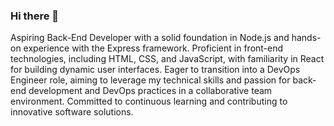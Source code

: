 ### Hi there 👋

<!--
**amirotheyn/amirotheyn** is a ✨ _special_ ✨ repository because its `README.md` (this file) appears on your GitHub profile.

Here are some ideas to get you started:

- 🔭 I’m currently working on ...
- 🌱 I’m currently learning ...
- 👯 I’m looking to collaborate on ...
- 🤔 I’m looking for help with ...
- 💬 Ask me about ...
- 📫 How to reach me: ...
- 😄 Pronouns: ...
- ⚡ Fun fact: ...
-->

Aspiring Back-End Developer with a solid foundation in Node.js and hands-on experience with the Express framework. Proficient in front-end technologies, including HTML, CSS, and JavaScript, with familiarity in React for building dynamic user interfaces. Eager to transition into a DevOps Engineer role, aiming to leverage my technical skills and passion for back-end development and DevOps practices in a collaborative team environment. Committed to continuous learning and contributing to innovative software solutions.

